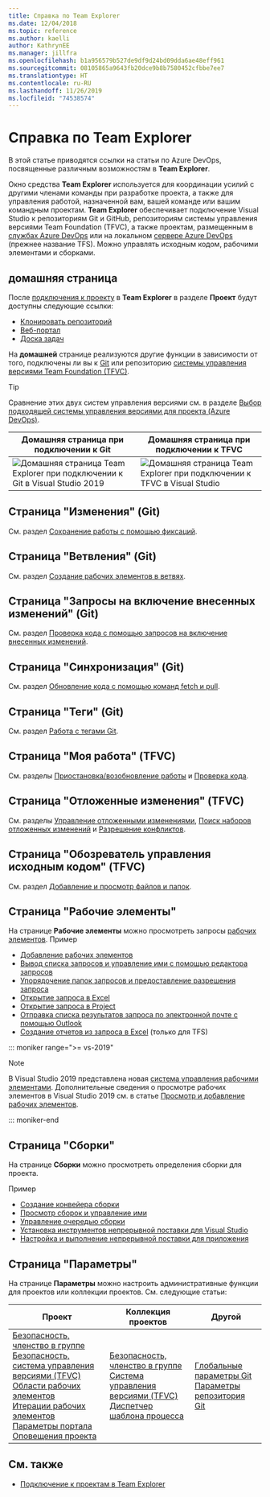 ```yaml
---
title: Справка по Team Explorer
ms.date: 12/04/2018
ms.topic: reference
ms.author: kaelli
author: KathrynEE
ms.manager: jillfra
ms.openlocfilehash: b1a956579b527de9df9d24bd09dda6ae48eff961
ms.sourcegitcommit: 08105865a9643fb20dce9b8b7580452cfbbe7ee7
ms.translationtype: HT
ms.contentlocale: ru-RU
ms.lasthandoff: 11/26/2019
ms.locfileid: "74538574"
---
```

# <a name="team-explorer-reference"></a>Справка по Team Explorer

В этой статье приводятся ссылки на статьи по Azure DevOps, посвященные различным возможностям в **Team Explorer**.

Окно средства **Team Explorer** используется для координации усилий с другими членами команды при разработке проекта, а также для управления работой, назначенной вам, вашей команде или вашим командным проектам. **Team Explorer** обеспечивает подключение Visual Studio к репозиториям Git и GitHub, репозиториям системы управления версиями Team Foundation (TFVC), а также проектам, размещенным в [службах Azure DevOps](/azure/devops/user-guide/what-is-azure-devops-services) или на локальном [сервере Azure DevOps](/azure/devops/index-all) (прежнее название TFS). Можно управлять исходным кодом, рабочими элементами и сборками.

## <a name="home-page"></a>домашняя страница

После [подключения к проекту](../connect-team-project.md) в **Team Explorer** в разделе **Проект** будут доступны следующие ссылки:

- [Клонировать репозиторий](/azure/devops/repos/git/clone)
- [Веб-портал](/azure/devops/project/navigation/index)
- [Доска задач](/azure/devops/boards/sprints/task-board)

На **домашней** странице реализуются другие функции в зависимости от того, подключены ли вы к [Git](/azure/devops/repos/git/gitquickstart?view=vsts&tabs=visual-studio) или репозиторию [системы управления версиями Team Foundation (TFVC)](/azure/devops/repos/tfvc/overview).

> [!TIP]
> Сравнение этих двух систем управления версиями см. в разделе [Выбор подходящей системы управления версиями для проекта (Azure DevOps)](/azure/devops/repos/tfvc/comparison-git-tfvc).

| **Домашняя** страница при подключении к Git | **Домашняя** страница при подключении к TFVC |
| - | - |
| ![Домашняя страница Team Explorer при подключении к Git в Visual Studio 2019](media/team-explorer-reference/team-explorer-git.png) | ![Домашняя страница Team Explorer при подключении к TFVC в Visual Studio](media/team-explorer-reference/team-explorer-tfvc.png) |

## <a name="changes-page-git"></a>Страница "Изменения" (Git)

См. раздел [Сохранение работы с помощью фиксаций](/azure/devops/repos/git/commits).

## <a name="branches-page-git"></a>Страница "Ветвления" (Git)

См. раздел [Создание рабочих элементов в ветвях](/azure/devops/repos/git/branches).

## <a name="pull-requests-page-git"></a>Страница "Запросы на включение внесенных изменений" (Git)

См. раздел [Проверка кода с помощью запросов на включение внесенных изменений](/azure/devops/repos/git/pullrequest).

## <a name="sync-page-git"></a>Страница "Синхронизация" (Git)

См. раздел [Обновление кода с помощью команд fetch и pull](/azure/devops/repos/git/pulling).

## <a name="tags-page-git"></a>Страница "Теги" (Git)

См. раздел [Работа с тегами Git](/azure/devops/repos/git/git-tags).

## <a name="my-work-page-tfvc"></a>Страница "Моя работа" (TFVC)

См. разделы [Приостановка/возобновление работы](/azure/devops/repos/tfvc/suspend-your-work-manage-your-shelvesets) и [Проверка кода](/azure/devops/repos/tfvc/day-life-alm-developer-suspend-work-fix-bug-conduct-code-review).

## <a name="pending-changes-page-tfvc"></a>Страница "Отложенные изменения" (TFVC)

См. разделы [Управление отложенными изменениями](/azure/devops/repos/tfvc/develop-code-manage-pending-changes), [Поиск наборов отложенных изменений](/azure/devops/repos/tfvc/suspend-your-work-manage-your-shelvesets) и [Разрешение конфликтов](/azure/devops/repos/tfvc/resolve-team-foundation-version-control-conflicts).

## <a name="source-control-explorer-page-tfvc"></a>Страница "Обозреватель управления исходным кодом" (TFVC)

См. раздел [Добавление и просмотр файлов и папок](/azure/devops/repos/tfvc/add-files-server).

## <a name="work-items-page"></a>Страница "Рабочие элементы"

На странице **Рабочие элементы** можно просмотреть запросы [рабочих элементов](/azure/devops/boards/work-items/about-work-items). Пример

- [Добавление рабочих элементов](/azure/devops/boards/backlogs/add-work-items)
- [Вывод списка запросов и управление ими с помощью редактора запросов](/azure/devops/boards/queries/using-queries)
- [Упорядочение папок запросов и предоставление разрешения запроса](/azure/devops/boards/queries/set-query-permissions)
- [Открытие запроса в Excel](/azure/devops/boards/backlogs/office/bulk-add-modify-work-items-excel)
- [Открытие запроса в Project](/azure/devops/boards/backlogs/office/create-your-backlog-tasks-using-project)
- [Отправка списка результатов запроса по электронной почте с помощью Outlook](/azure/devops/boards/queries/share-plans)
- [Создание отчетов из запроса в Excel](/azure/devops/report/excel/create-status-and-trend-excel-reports) (только для TFS)

::: moniker range=">= vs-2019"

> [!NOTE]
> В Visual Studio 2019 представлена новая [система управления рабочими элементами](/azure/devops/boards/work-items/set-work-item-experience-vs). Дополнительные сведения о просмотре рабочих элементов в Visual Studio 2019 см. в статье [Просмотр и добавление рабочих элементов](/azure/devops/boards/work-items/view-add-work-items).

::: moniker-end

## <a name="builds-page"></a>Страница "Сборки"

На странице **Сборки** можно просмотреть определения сборки для проекта.

Пример

- [Создание конвейера сборки](/azure/devops/pipelines/tasks/index)
- [Просмотр сборок и управление ими](/azure/devops/pipelines/overview)
- [Управление очередью сборки](/azure/devops/pipelines/agents/pools-queues)
- [Установка инструментов непрерывной поставки для Visual Studio](/azure/devops/pipelines/apps/cd/azure/aspnet-core-to-acr#install-continuous-delivery-cd-tools-for-visual-studio-2017)
- [Настройка и выполнение непрерывной поставки для приложения](/azure/devops/pipelines/apps/cd/azure/aspnet-core-to-acr#configure-and-execute-continuous-delivery-cd-for-your-app)

## <a name="settings-page"></a>Страница "Параметры"

На странице **Параметры** можно настроить административные функции для проектов или коллекции проектов. См. следующие статьи:

| Проект | Коллекция проектов | Другой |
| - | - | - |
| [Безопасность, членство в группе](/azure/devops/organizations/security/set-project-collection-level-permissions)<br/>[Безопасность, система управления версиями (TFVC)](/azure/devops/organizations/security/set-git-tfvc-repository-permissions)<br/>[Области рабочих элементов](/azure/devops/organizations/settings/set-area-paths)<br/>[Итерации рабочих элементов](/azure/devops/organizations/settings/set-iteration-paths-sprints)<br/>[Параметры портала](/azure/devops/report/sharepoint-dashboards/configure-or-add-a-project-portal)<br/>[Оповещения проекта](/azure/devops/notifications/howto-manage-team-notifications) | [Безопасность, членство в группе](/azure/devops/organizations/security/set-project-collection-level-permissions)<br/>[Система управления версиями (TFVC)](/azure/devops/repos/tfvc/decide-between-using-local-server-workspace)<br/>[Диспетчер шаблона процесса](/azure/devops/boards/work-items/guidance/manage-process-templates) | [Глобальные параметры Git](/azure/devops/repos/git/git-config)<br/>[Параметры репозитория Git](/azure/devops/repos/git/git-config) |

## <a name="see-also"></a>См. также

- [Подключение к проектам в Team Explorer](../../ide/connect-team-project.md)